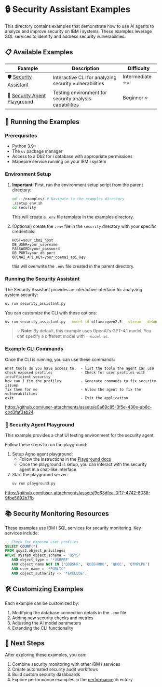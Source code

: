 # 🔒 Security Assistant Examples

This directory contains examples that demonstrate how to use AI agents to analyze and improve security on IBM i systems. These examples leverage SQL services to identify and address security vulnerabilities.

## 📋 Available Examples

| Example | Description | Difficulty |
|---------|-------------|------------|
| 🛡️ [Security Assistant](security_assistant.py) | Interactive CLI for analyzing security vulnerabilities | Intermediate ⭐⭐ |
| 📝 [Security Agent Playground](playground.py) | Testing environment for security analysis capabilities | Beginner ⭐ |

## 🚀 Running the Examples

### Prerequisites

- Python 3.9+
- The `uv` package manager
- Access to a Db2 for i database with appropriate permissions
- Mapepire service running on your IBM i system

### Environment Setup

1. **Important**: First, run the environment setup script from the parent directory:
   ```bash
   cd ../examples/ # Navigate to the examples directory 
   ./setup_env.sh
   cd security
   ```
   This will create a `.env` file template in the examples directory.

2. (Optional) create the `.env` file in the `security` directory with your specific credentials:
   ```
   HOST=your_ibmi_host
   DB_USER=your_username
   PASSWORD=your_password
   DB_PORT=your_db_port
   OPENAI_API_KEY=your_openai_api_key
   ```
   this will overwrite the `.env` file created in the parent directory.

### Running the Security Assistant

The Security Assistant provides an interactive interface for analyzing system security:

```bash
uv run security_assistant.py
```

You can customize the CLI with these options:

```bash
uv run security_assistant.py --model-id ollama:qwen2.5 --stream --debug
```

> 💡 **Note**: By default, this example uses OpenAI's GPT-4.1 model. You can specify a different model with `--model-id`.

### Example CLI Commands

Once the CLI is running, you can use these commands:

```
What tools do you have access to.  - list the tools the agent can use
check exposed profiles             - Check for user profiles with insufficient security
how can I fix the profiles         - Generate commands to fix security issues
fix them for me                    - Allow the agent to fix the vulnerabilities
exit                               - Exit the application
```


https://github.com/user-attachments/assets/e0a69c85-3f5e-430e-ab8c-cbd3faf3ab24


### 📝 Security Agent Playground

This example provides a chat UI testing environment for the security agent.

Follow these steps to run the playground:


1. Setup Agno agent playground:
   - Follow the instructions in the [Playground docs](https://docs.agno.com/introduction/playground)
   - Once the playground is setup, you can interact with the security agent in a chat-like interface.
2. Start the playground server:
   ```bash
   uv run playground.py
   ```



https://github.com/user-attachments/assets/9e63dfea-0f17-4742-8038-9fbe5692b7fb




## 📚 Security Monitoring Resources

These examples use IBM i SQL services for security monitoring. Key services include:

```sql
-- Check for exposed user profiles
SELECT COUNT(*)
FROM qsys2.object_privileges
WHERE system_object_schema = 'QSYS' 
   AND object_type = '*USRPRF' 
   AND object_name NOT IN ('QDBSHR', 'QDBSHRDO', 'QDOC', 'QTMPLPD') 
   AND user_name = '*PUBLIC' 
   AND object_authority <> '*EXCLUDE';
```

## 🛠️ Customizing Examples

Each example can be customized by:

1. Modifying the database connection details in the `.env` file
2. Adding new security checks and metrics
3. Adjusting the AI model parameters
4. Extending the CLI functionality

## 📌 Next Steps

After exploring these examples, you can:

1. Combine security monitoring with other IBM i services
2. Create automated security audit workflows
3. Build custom security dashboards
4. Explore performance examples in the [performance](../performance/) directory
